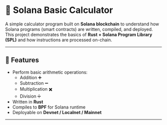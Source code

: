 # 🧮 Solana Basic Calculator

A simple calculator program built on **Solana blockchain** to understand how Solana programs (smart contracts) are written, compiled, and deployed.  
This project demonstrates the basics of **Rust + Solana Program Library (SPL)** and how instructions are processed on-chain.

---

## 🚀 Features
- Perform basic arithmetic operations:
  - Addition ➕
  - Subtraction ➖
  - Multiplication ✖️
  - Division ➗
- Written in **Rust**  
- Compiles to **BPF** for Solana runtime  
- Deployable on **Devnet / Localnet / Mainnet**  

---